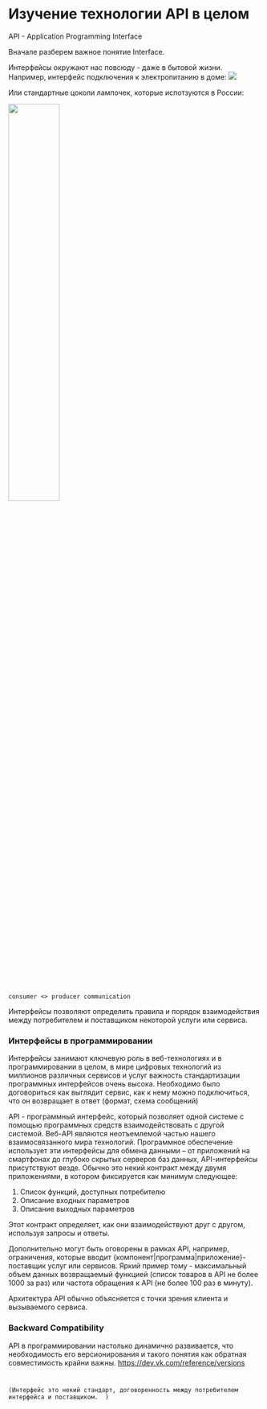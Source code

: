 # Изучение технологии API в целом



API - Application Programming Interface

Вначале разберем важное понятие Interface.

Интерфейсы окружают нас повсюду - даже в бытовой жизни. Например, интерфейс подключения к электропитанию в доме:
![](https://www.amperkin.ru/upload/img/articles/5bd67cd4d6b452af098022a9976ddaf1.jpg)

Или стандартные цоколи лампочек, которые испотзуются в России:


<img src="https://www.aydinlatma.org/wp-content/uploads/2020/06/E27-ve-E14-Duy.jpg" width=45% height=45% />

`consumer <> producer communication`

Интерфейсы позволяют определить правила и порядок взаимодействия между потребителем 
и поставщиком некоторой услуги или сервиса. 


### Интерфейсы в программировании 

Интерфейсы занимают ключевую роль в веб-технологиях и в программировании в целом, в мире цифровых технологий из миллионов различных сервисов и услуг важность стандартизации программных интерфейсов очень 
высока. Необходимо было договориться как выглядит сервис, как к нему можно подключиться, что он возвращает в ответ (формат, схема сообщений)

API - программный интерфейс, который позволяет одной системе с помощью программных средств взаимодействовать с другой системой.
Веб-API являются неотъемлемой частью нашего взаимосвязанного мира технологий. Программное обеспечение 
использует эти интерфейсы для обмена данными – от приложений на 
смартфонах до глубоко скрытых серверов баз данных, API-интерфейсы 
присутствуют везде. 
Обычно это некий контракт между двумя приложениями, в котором фиксируется как минимум следующее:

1. Список функций, доступных потребителю
2. Описание входных параметров
3. Описание выходных параметров

Этот контракт определяет, как они взаимодействуют друг с другом, используя запросы и ответы. 

Дополнительно могут быть оговорены в рамках API, например, ограничения, которые вводит {компонент|программа|приложение}-поставщик услуг или сервисов.
Яркий пример тому - максимальный объем данных возвращаемый функцией (список товаров в API не более 1000 за раз) или частота обращения к API (не более 100 раз в минуту).


Архитектура API обычно объясняется с точки зрения клиента и вызываемого сервиса. 

### Backward Compatibility

API в программировании настолько динамично развивается, что необходимость его версионирования и такого понятия как обратная совместимость крайни важны.
https://dev.vk.com/reference/versions




 # 
 `(Интерфейс это некий стандарт, договоренность между потребителем интерфейса и поставщиком.  )`

[//]: # (Это договоренность объединяет в себе следующее:)

[//]: # ()
[//]: # (- Некий набор требований на входе &#40;форма розетки, материал&#41;)

[//]: # (- Некий набор обязательств на выходе &#40;напряжение тока&#41;)

[//]: # ()
[//]: # ()
